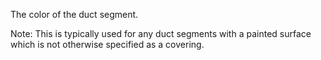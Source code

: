 The color of the duct segment.

Note: This is typically used for any duct segments with a painted surface which is not otherwise specified as a covering.